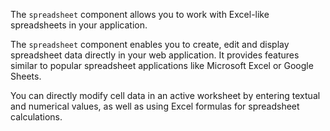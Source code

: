 The `spreadsheet` component allows you to work with Excel-like spreadsheets in your application.

The `spreadsheet` component enables you to create, edit and display spreadsheet data directly in your web application.
It provides features similar to popular spreadsheet applications like Microsoft Excel or Google Sheets.

You can directly modify cell data in an active worksheet by entering textual and numerical values, as well as using
Excel formulas for spreadsheet calculations.
